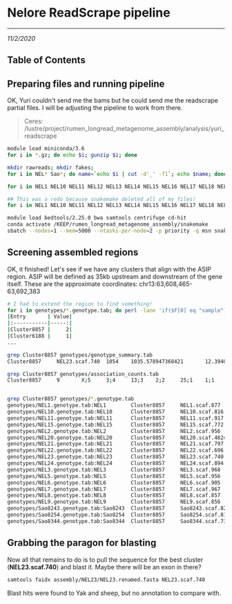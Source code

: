 # Nelore ReadScrape pipeline
---
*11/2/2020*

## Table of Contents


## Preparing files and running pipeline

OK, Yuri couldn't send me the bams but he could send me the readscrape partial files. I will be adjusting the pipeline to work from there.

> Ceres: /lustre/project/rumen_longread_metagenome_assembly/analysis/yuri_readscrape

```bash
module load miniconda/3.6
for i in *.gz; do echo $i; gunzip $i; done

mkdir rawreads; mkdir fakes;
for i in NEL* Sao*; do name=`echo $i | cut -d'_' -f1`; echo $name; done | sort | uniq| perl -ne 'chomp; print "$_ ";'; echo

for i in NEL1 NEL10 NEL11 NEL12 NEL13 NEL14 NEL15 NEL16 NEL17 NEL18 NEL19 NEL2 NEL20 NEL21 NEL22 NEL23 NEL24 NEL3 NEL4 NEL5 NEL6 NEL7 NEL8 NEL9 Sao8131 Sao8243 Sao8254 Sao8344; do mkdir rawreads/$i; touch fakes/$i.bam; echo "  \"$i\" : \"/lustre/project/rumen_longread_metagenome_assembly/analysis/yuri_readscrape/fakes/${i}.bam\","; mv ${i}_* rawreads/$i/; done

## This was a redo because snakemake deleted all of my files!
for i in NEL1 NEL10 NEL11 NEL12 NEL13 NEL14 NEL15 NEL16 NEL17 NEL18 NEL19 NEL2 NEL20 NEL21 NEL22 NEL23 NEL24 NEL3 NEL4 NEL5 NEL6 NEL7 NEL8 NEL9 Sao8131 Sao8243 Sao8254 Sao8344; do echo "  \"$i\" : \"/lustre/project/rumen_longread_metagenome_assembly/analysis/yuri_readscrape/fakes/${i}.bam\","; cp ${i}_* rawreads/$i/; gunzip rawreads/$i/*; done

module load bedtools/2.25.0 bwa samtools centrifuge cd-hit
conda activate /KEEP/rumen_longread_metagenome_assembly/snakemake
sbatch --nodes=1 --mem=5000 --ntasks-per-node=2 -p priority -q msn snakemake --cluster-config readScrape/cluster.json --cluster "sbatch --nodes={cluster.nodes} --ntasks-per-node={cluster.ntasks-per-node} --mem={cluster.mem} --partition=priority -q msn -o {cluster.stdout}" --jobs 999 -s readScrape/readScrape
```

## Screening assembled regions

OK, it finished! Let's see if we have any clusters that align with the ASIP region. ASIP will be defined as 35kb upstream and downstream of the gene itself. These are the approximate coordinates: chr13:63,608,465-63,692,383

```bash
# I had to extend the region to find something!
for i in genotypes/*.genotype.tab; do perl -lane 'if($F[0] eq "sample"){next;}elsif($F[5] eq "13" && $F[6] < 69692383 && $F[7] > 60608465){print "$F[1]";}' < $i; done | python3 ~/python_toolchain/utils/tabFileColumnCounter.py -f stdin -c 0 -m
|Entry       | Value|
|:-----------|-----:|
|Cluster8857 |     2|
|Cluster6188 |     1|
...

grep Cluster8857 genotypes/genotype_summary.tab
Cluster8857     NEL23.scaf.740  1054    1035.578947368421       12.394038420371745      19      99.89105263157896       99.23   NEL1;NEL10;NEL11;NEL15;NEL2;NEL20;NEL21;NEL22;NEL23;NEL24;NEL3;NEL5;NEL6;NEL7;NEL8;NEL9;Sao8243;Sao8254;Sao8344

grep Cluster8857 genotypes/association_counts.tab
Cluster8857     9       X;5     3;4     13;3    2;2     25;1    1;1     4;1     20;1    11;1


grep Cluster8857 genotypes/*.genotype.tab
genotypes/NEL1.genotype.tab:NEL1        Cluster8857     NEL1.scaf.877   1045    100.0   25      19195115        19195115        4
genotypes/NEL10.genotype.tab:NEL10      Cluster8857     NEL10.scaf.816  1028    99.9    13      62082682        62082682        2
genotypes/NEL11.genotype.tab:NEL11      Cluster8857     NEL11.scaf.917  1025    99.9    2       8250944 8250945 4
genotypes/NEL15.genotype.tab:NEL15      Cluster8857     NEL15.scaf.772  1021    99.9    X       2238872 2238918 5
genotypes/NEL2.genotype.tab:NEL2        Cluster8857     NEL2.scaf.956   1031    100.0   X       2238872 2238920 3
genotypes/NEL20.genotype.tab:NEL20      Cluster8857     NEL20.scaf.4824 1045    99.23   X       2238907 2238922 3
genotypes/NEL21.genotype.tab:NEL21      Cluster8857     NEL21.scaf.797  1036    99.9    1       69528537        69528537        1
genotypes/NEL22.genotype.tab:NEL22      Cluster8857     NEL22.scaf.696  1048    100.0   3       65802718        65802718        2
genotypes/NEL23.genotype.tab:NEL23      Cluster8857     NEL23.scaf.740  1054    100.0   2       8250945 8250945 1
genotypes/NEL24.genotype.tab:NEL24      Cluster8857     NEL24.scaf.894  1028    99.9    3       65802718        65802718        3
genotypes/NEL3.genotype.tab:NEL3        Cluster8857     NEL3.scaf.968   1039    99.9    4       25561998        25561998        1
genotypes/NEL5.genotype.tab:NEL5        Cluster8857     NEL5.scaf.956   1043    100.0   20      29317941        29317950        2
genotypes/NEL6.genotype.tab:NEL6        Cluster8857     NEL6.scaf.905   1049    100.0   X       2238872 2238872 3
genotypes/NEL7.genotype.tab:NEL7        Cluster8857     NEL7.scaf.967   1010    99.9    13      49456693        49456693        1
genotypes/NEL8.genotype.tab:NEL8        Cluster8857     NEL8.scaf.857   1022    99.8    X       2238879 2238922 5
genotypes/NEL9.genotype.tab:NEL9        Cluster8857     NEL9.scaf.856   1035    99.9    13      62082682        62082683        3
genotypes/Sao8243.genotype.tab:Sao8243  Cluster8857     Sao8243.scaf.827        1018    99.9    11      89852525        89852525        1
genotypes/Sao8254.genotype.tab:Sao8254  Cluster8857     Sao8254.scaf.814        1051    99.9    3       65802718        65802718        2
genotypes/Sao8344.genotype.tab:Sao8344  Cluster8857     Sao8344.scaf.735        1048    99.9    3       65802718        65802718        4
```

## Grabbing the paragon for blasting

Now all that remains to do is to pull the sequence for the best cluster (**NEL23.scaf.740**) and blast it. Maybe there will be an exon in there?

```bash
samtools faidx assembly/NEL23/NEL23.renamed.fasta NEL23.scaf.740

```

Blast hits were found to Yak and sheep, but no annotation to compare with. 